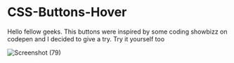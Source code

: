 # CSS-Buttons-Hover

Hello fellow geeks. This buttons were inspired by some coding showbizz on codepen and I decided to give a try.
Try it yourself too


![Screenshot (79)](https://user-images.githubusercontent.com/65010561/187064340-686a0cf1-9a50-431a-a634-b3431dcb31a3.png)
